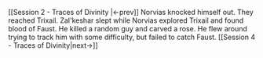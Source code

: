 [[Session 2 - Traces of Divinity |<-prev]]
Norvias knocked himself out.
They reached Trixail.
Zal'keshar slept while Norvias explored Trixail and found blood of Faust. He killed a random guy and carved a rose. 
He flew around trying to track him with some difficulty, but failed to catch Faust.
[[Session 4 - Traces of Divinity|next->]]